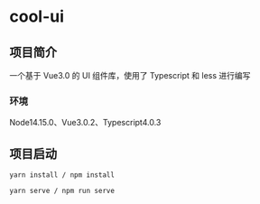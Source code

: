 # cool-ui

## 项目简介

一个基于 Vue3.0 的 UI 组件库，使用了 Typescript 和 less 进行编写

### 环境

Node14.15.0、Vue3.0.2、Typescript4.0.3

## 项目启动

```shell
yarn install / npm install

yarn serve / npm run serve
```
